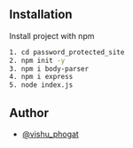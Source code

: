 
## Installation

Install project with npm

```bash
1. cd password_protected_site
2. npm init -y
3. npm i body-parser
4. npm i express
5. node index.js
```

## Author

- [@vishu_phogat](https://github.com/Vishu-phogat)
